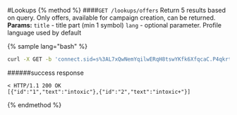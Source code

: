 #Lookups
{% method %}
####`GET /lookups/offers`
Return 5 results based on query. Only offers, available for campaign creation, can be returned.
**Params:**
`title` - title part (min 1 symbol)
`lang` - optional parameter. Profile language used by default

{% sample lang="bash" %}
```bash
curl -X GET -b 'connect.sid=s%3AL7xQwNemYqilwERqH8tswYKfk6XfqcaC.P4qkrt3mUix3Dw6A2ze7Z9phswc%2FHIKqGYZ4YJyLYE0' -v http://dashboard.everad.com/v2/lookups/offers?title=intox
```
######success response
```
< HTTP/1.1 200 OK
[{"id":"1","text":"intoxic"},{"id":"2","text":"intoxic+"}]
```

{% endmethod %}

